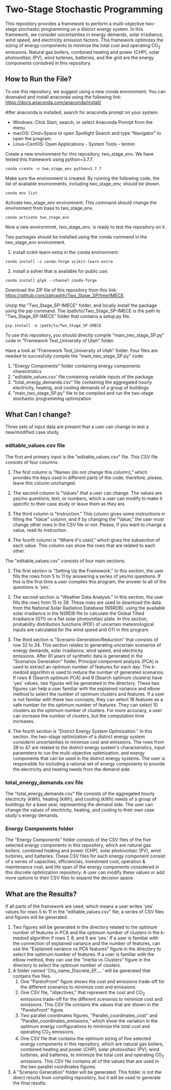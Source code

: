 # Two-Stage Stochastic Programming
This repository provides a framework to perform a multi-objective two-stage stochastic programming on a district energy system. In this framework, we consider uncertainties in energy demands, solar irradiance, wind speed, and electricity emission factors. This framework optimizes the sizing of energy components to minimze the total cost and operating CO<sub>2</sub> emissions. Natural gas boilers, combined heating and power (CHP), solar photovoltaic (PV), wind turbines, batteries, and the grid are the energy components conisdred in this repository. 

## How to Run the File?
To use this repository, we suggest using a new conda environment. You can downalod and install anaconda using the following link: https://docs.anaconda.com/anaconda/install/

After anaconda is installed, search for anaconda prompt on your system:
- Windows: Click Start, search, or select Anaconda Prompt from the menu.
- macOS: Cmd+Space to open Spotlight Search and type “Navigator” to open the program.
- Linux–CentOS: Open Applications - System Tools - termin
    
Create a new environment for this repository, two_stage_env. We have tested this framework using python=3.7.7.
```
conda create -n two_stage_env python=3.7.7
```

Make sure the environment is created. By running the following code, the list of available environments, including two_stage_env, should be shown.
```
conda env list
```
Activate two_stage_env environment. This command should change the environment from base to two_stage_env.
```
conda activate two_stage_env
```
Now a new environmnet, two_stage_env, is ready to test the repository on it. 

Two packages should be installed using the conda command in the two_stage_env environment.

1. install scikit-learn-extra in the conda environment:
```
conda install -c conda-forge scikit-learn-extra
```
2. install a solver that is available for public use:
```
conda install glpk --channel conda-forge
```

Download the ZIP file of this repository from this link: https://github.com/zahraghh/Two_Stage_SP/tree/IMECE.

Unzip the "Two_Stage_SP-IMECE" folder, and locally install the package using the pip command. The /path/to/Two_Stage_SP-IMECE is the path to "Two_Stage_SP-IMECE" folder that contains a setup.py file. 
```
pip install -e /path/to/Two_Stage_SP-IMECE
```

To use this repository, you should directly compile "main_two_stage_SP.py" code in "Framework Test_University of Utah" folder.

Have a look at "Framework Test_University of Utah" folder. Four files are needed to succesfully compile the "main_two_stage_SP.py" code:
1. "Energy Components" folder containing energy components charectristics
2. "editable_values.csv' file containing variable inputs of the package
3. "total_energy_demands.csv" file containing the aggregated hourly electricity, heating, and cooling demands of a group of buildings
4. "main_two_stage_SP.py" file to be compiled and run the two-stage stochastic programming optimization

## What Can I change?
Three sets of input data are present that a user can change to test a new/modified case study.

### editable_values.csv file
The first and primary input is the "editable_values.csv" file. This CSV file consists of four columns: 

1. The first column is "Names (do not change this column)," which provides the keys used in different parts of the code; therefore, please, leave this column unchanged. 

2. The second column is "Values" that a user can change. The values are yes/no questions, text, or numbers, which a user can modify to make it specific to their case study or leave them as they are. 

3. The third column is "Instruction." This column gives some instructions in filling the "Value" column, and if by changing the "Value," the user must change other rows in the CSV file or not. Please, if you want to change a value, read its instruction. 

4. The fourth column is "Where it's used," which gives the subsection of each value. This column can show the rows that are related to each other. 

The "editable_values.csv" consists of four main sections: 
1. The first section is "Setting Up the Framework." In this section, the user fills the rows from 5 to 11 by answering a series of yes/no questions. If this is the first time a user compiles this program, the answer to all of the questions is 'yes.' 

2. The second section is "Weather Data Analysis." In this section, the user fills the rows from 15 to 28. These rows are used to download the data from the National Solar Radiation Database (NSRDB), using the available solar irradiance in the NSRDB file to calculate the Global Tilted Irradiance (GTI) on a flat solar photovoltaic plate. In this section, probability distribution functions (PDF) of uncertain meteorological inputs are calculated for the wind speed and GTI in this program. 

3. The third section is "Scenario Generation/Reduction" that consists of row 32 to 34. This section relates to generating uncertain scenarios of energy demands, solar irradiance, wind speed, and electricity emissions. After 81 years of synthetic data is generated in the "Scenarios Generation" folder, Principal component analysis (PCA) is used to extract an optimum number of features for each day. The k-medoid algorithm is used to reduce the number of generated scenarios. If rows 8 (Search optimum PCA) and 9 (Search optimum clusters) have 'yes' values, two figures will be generated in the directory. These two figures can help a user familiar with the explained variance and elbow method to select the number of optimum clusters and features. If a user is not familiar with these two concepts, they can select 18 features as a safe number for the optimum number of features. They can select 10 clusters as the optimum number of clusters. For more accuracy, a user can increase the number of clusters, but the computation time increases.

4. The fourth section is "District Energy System Optimization." In this section, the two-stage optimization of a district energy system considerin uncertainties to minimize cost and emissions. The rows from 38 to 47 are related to the district energy system's characteristics, input parameters to run the multi-objective optimization, and energy components that can be used in the district energy systems. The user is responsible for including a rational set of energy components to provide the electricity and heating needs from the demand side. 

### total_energy_demands.csv file
The "total_energy_demands.csv" file consists of the aggregated hourly electricity (kWh), heating (kWh), and cooling (kWh) needs of a group of buildings for a base year, representing the demand side. The user can change the values of electricity, heating, and cooling to their own case study's energy demands. 

### Energy Components folder
The "Energy Components" folder consists of the CSV files of the five selected energy components in this repository, which are natural gas boilers, combined heating and power (CHP), solar photovoltaic (PV), wind turbines, and batteries. These CSV files for each energy component consist of a series of capacities, efficiencies, investment cost, operation & maintenance cost, and life span of the energy components considered in this discrete optimization repository. A user can modify these values or add more options to their CSV files to expand the decision space. 

## What are the Results?
If all parts of the framework are used, which means a user writes 'yes' values for rows 5 to 11 in the "editable_values.csv" file, a series of CSV files and figures will be generated.
1. Two figures will be generated in the directory related to the optimum number of features in PCA and the optimum number of clusters in the k-medoid algorithm if rows 7, 8, and 9 are 'yes.' 
If a user is familiar with the connection of explained variance and the number of features, can use the "Explained variance vs PCA features" figure in the directory to select the optimum number of features. If a user is familiar with the elbow method, they can use the "Inertia vs Clusters" figure in the directory to select the optimum number of clusters. 
2. A folder named 'City_name_Discrete_EF_...' will be generated that contains five files. 
    1. One "ParetoFront" figure shows the cost and emissions trade-off for the different scenarios to minimize cost and emissions. 
    2. One CSV file, "objectives," that represent the cost and CO<sub>2</sub> emissions trade-off for the different scenarios to minimize cost and emissions. This CSV file contains the values that are shown in the "ParetoFront" figure. 
    3. Two parallel coordinates figures, "Parallel_coordinates_cost" and "Parallel_coordinates_emissions," which show the variation in the optimum energy configurations to minimize the total cost and operating CO<sub>2</sub> emissions. 
    4. One CSV file that contains the optimum sizing of five selected energy components in this repository, which are natural gas boilers, combined heating and power (CHP), solar photovoltaic (PV), wind turbines, and batteries, to minimize the total cost and operating CO<sub>2</sub> emissions. 
This CSV file contains all of the values that are used in the two parallel coordinates figures.
3. A "Scenario Generation" folder will be generated. This folder is not the direct results from compiling repository, but it will be used to generate the final results.  
